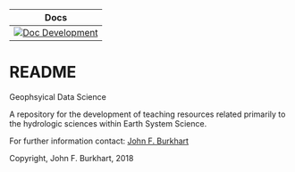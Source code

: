 
|Docs   |
|---------|
| [![Doc Development](https://readthedocs.org/projects/geophysical-data-science/badge/?version=latest)](http://geophysical-data-science.readthedocs.io/en/latest/) |


README
======

Geophsyical Data Science

A repository for the development of teaching resources related primarily to the hydrologic sciences within Earth System Science.

For further information contact: [John F. Burkhart](https://folk.uio.no/~johnbur)

Copyright, John F. Burkhart, 2018

